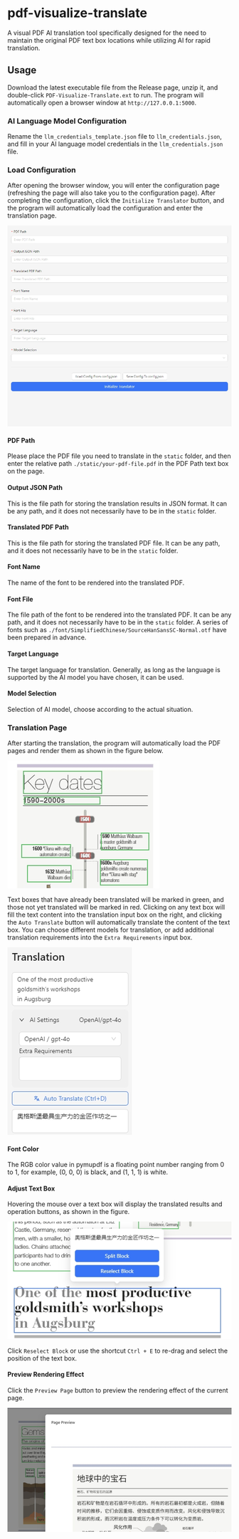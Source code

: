 # pdf-visualize-translate

A visual PDF AI translation tool specifically designed for the need to maintain the original PDF text box locations while utilizing AI for rapid translation.

## Usage

Download the latest executable file from the Release page, unzip it, and double-click `PDF-Visualize-Translate.ext` to run. The program will automatically open a browser window at `http://127.0.0.1:5000`.

### AI Language Model Configuration
Rename the `llm_credentials_template.json` file to `llm_credentials.json`, and fill in your AI language model credentials in the `llm_credentials.json` file.

### Load Configuration
After opening the browser window, you will enter the configuration page (refreshing the page will also take you to the configuration page). After completing the configuration, click the `Initialize Translator` button, and the program will automatically load the configuration and enter the translation page.

![config](./resource/images/config.jpg)

#### PDF Path
Please place the PDF file you need to translate in the `static` folder, and then enter the relative path `./static/your-pdf-file.pdf` in the PDF Path text box on the page.

#### Output JSON Path
This is the file path for storing the translation results in JSON format. It can be any path, and it does not necessarily have to be in the `static` folder.

#### Translated PDF Path
This is the file path for storing the translated PDF file. It can be any path, and it does not necessarily have to be in the `static` folder.

#### Font Name
The name of the font to be rendered into the translated PDF.

#### Font File
The file path of the font to be rendered into the translated PDF. It can be any path, and it does not necessarily have to be in the `static` folder. A series of fonts such as `./font/SimplifiedChinese/SourceHanSansSC-Normal.otf` have been prepared in advance.

#### Target Language
The target language for translation. Generally, as long as the language is supported by the AI model you have chosen, it can be used.

#### Model Selection
Selection of AI model, choose according to the actual situation.

### Translation Page

After starting the translation, the program will automatically load the PDF pages and render them as shown in the figure below.

![blocks](./resource/images/blocks.jpg)

Text boxes that have already been translated will be marked in green, and those not yet translated will be marked in red. Clicking on any text box will fill the text content into the translation input box on the right, and clicking the `Auto Translate` button will automatically translate the content of the text box. You can choose different models for translation, or add additional translation requirements into the `Extra Requirements` input box.

![translate-settings](./resource/images/translate-settings.jpg)

#### Font Color
The RGB color value in pymupdf is a floating point number ranging from 0 to 1, for example, (0, 0, 0) is black, and (1, 1, 1) is white.

#### Adjust Text Box
Hovering the mouse over a text box will display the translated results and operation buttons, as shown in the figure.

![block-actions](./resource/images/block-actions.jpg)

Click `Reselect Block` or use the shortcut `Ctrl + E` to re-drag and select the position of the text box.

#### Preview Rendering Effect
Click the `Preview Page` button to preview the rendering effect of the current page.

![translations](./resource/images/translations.jpg)